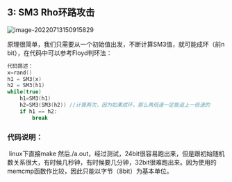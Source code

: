 ## 3:	SM3 Rho环路攻击

![image-20220713150915829](C:\Users\Lenovo\AppData\Roaming\Typora\typora-user-images\image-20220713150915829.png)

​	原理很简单，我们只需要从一个初始值出发，不断计算SM3值，就可能成环（前n bit），在代码中可以参考Floyd判环法：

```c++
代码简述：
x=rand()
h1 = SM3(x)
h2 = SM3(h1)
while(true)
    h1=SM3(h1)
    h2=SM3(SM3(h2)) //计算两次，因为如果成环，那么两倍速一定能追上一倍速的
    if h1 == h2:
        break
```

### 代码说明：

​		linux下直接make 然后./a.out，经过测试，24bit很容易跑出来，但是跟初始随机数关系很大，有时候几秒钟，有时候要几分钟，32bit很难跑出来。因为使用的memcmp函数作比较，因此只能以字节（8bit）为基本单位。

​		